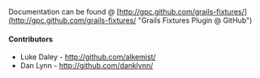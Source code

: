 Documentation can be found @ [http://gpc.github.com/grails-fixtures/](http://gpc.github.com/grails-fixtures/ "Grails Fixtures Plugin @ GitHub")

#### Contributors

* Luke Daley - http://github.com/alkemist/
* Dan Lynn - http://github.com/danklynn/